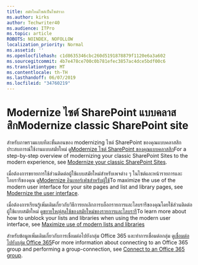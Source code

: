 ```yaml
---
title: สมัยใหม่ไซต์เป็นไซต์ราก
ms.author: kirks
author: Techwriter40
ms.audience: ITPro
ms.topic: article
ROBOTS: NOINDEX, NOFOLLOW
localization_priority: Normal
ms.assetid: ''
ms.openlocfilehash: c1d8635346cbc260d5191878879f1120e6a3a602
ms.sourcegitcommit: 4b7e478ce700c0b781efec3857ac4dce5bdf00c6
ms.translationtype: MT
ms.contentlocale: th-TH
ms.lasthandoff: 06/07/2019
ms.locfileid: "34760219"
---
```

# <a name="modernize-classic-sharepoint-site"></a><span data-ttu-id="a0a87-102">Modernize ไซต์ SharePoint แบบคลาสสิก</span><span class="sxs-lookup"><span data-stu-id="a0a87-102">Modernize classic SharePoint site</span></span>

<span data-ttu-id="a0a87-103">สำหรับภาพรวมแบบทีละขั้นตอนของ modernizing ไซต์ SharePoint ของคุณแบบคลาสสิกประสบการณ์ใช้งานแบบสมัยใหม่ ดู[Modernize ไซต์ SharePoint ของคุณแบบคลาสสิก](https://docs.microsoft.com/sharepoint/dev/transform/modernize-classic-sites)</span><span class="sxs-lookup"><span data-stu-id="a0a87-103">For a step-by-step overview of modernizing your classic SharePoint Sites to the modern experience, see [Modernize your classic SharePoint Sites](https://docs.microsoft.com/sharepoint/dev/transform/modernize-classic-sites).</span></span>

<span data-ttu-id="a0a87-104">เมื่อต้องการขยายการใช้ส่วนติดต่อผู้ใช้แบบสมัยใหม่สำหรับเพจต่าง ๆ ในไซต์และหน้ารายการและไลบรารีของคุณ ดู[Modernize อินเทอร์เฟซสำหรับผู้ใช้](https://docs.microsoft.com/sharepoint/dev/transform/modernize-userinterface)</span><span class="sxs-lookup"><span data-stu-id="a0a87-104">To maximize the use of the modern user interface for your site pages and list and library pages, see [Modernize the user interface](https://docs.microsoft.com/sharepoint/dev/transform/modernize-userinterface).</span></span> 

<span data-ttu-id="a0a87-105">เมื่อต้องการเรียนรู้เพิ่มเติมเกี่ยวกับวิธีการยกเลิกการบล็อกรายการและไลบรารีของคุณโดยใช้ส่วนติดต่อผู้ใช้แบบสมัยใหม่ ดู[ขยายใหญ่สุดใช้ของสมัยใหม่ของรายการและไลบรารี](https://docs.microsoft.com/sharepoint/dev/transform/modernize-userinterface-lists-and-libraries)</span><span class="sxs-lookup"><span data-stu-id="a0a87-105">To learn more about how to unblock your lists and libraries when using the modern user interface, see [Maximize use of modern lists and libraries](https://docs.microsoft.com/sharepoint/dev/transform/modernize-userinterface-lists-and-libraries)</span></span>

<span data-ttu-id="a0a87-106">สำหรับข้อมูลเพิ่มเติมเกี่ยวกับการเชื่อมต่อไปยังกลุ่ม Office 365 และทำการเชื่อมต่อกลุ่ม ดู[เชื่อมต่อไปยังกลุ่ม Office 365](https://docs.microsoft.com/sharepoint/dev/transform/modernize-connect-to-office365-group)</span><span class="sxs-lookup"><span data-stu-id="a0a87-106">For more information about connecting to an Office 365 group and performing a group-connection, see [Connect to an Office 365 group](https://docs.microsoft.com/sharepoint/dev/transform/modernize-connect-to-office365-group).</span></span>
